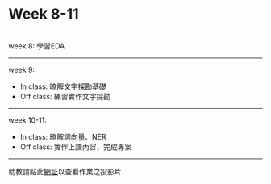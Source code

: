# Week 8-11
\
week 8: 學習EDA
***
week 9:
* In class: 暸解文字探勘基礎
* Off class: 練習實作文字探勘
***
week 10-11:
* In class: 暸解詞向量、NER
* Off class: 實作上課內容，完成專案
***
助教請點此<a href='https://drive.google.com/open?id=1F9qeeF85-qXOR20Pq5FcSztbG1x6U7YJ'>網址</a>以查看作業之投影片
